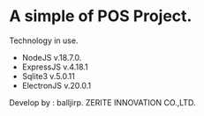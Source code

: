 # A simple of POS Project.
Technology in use.
- NodeJS v.18.7.0.
- ExpressJS v.4.18.1
- Sqlite3 v.5.0.11
- ElectronJS v.20.0.1

Develop by : balljirp.
ZERITE INNOVATION CO.,LTD.
